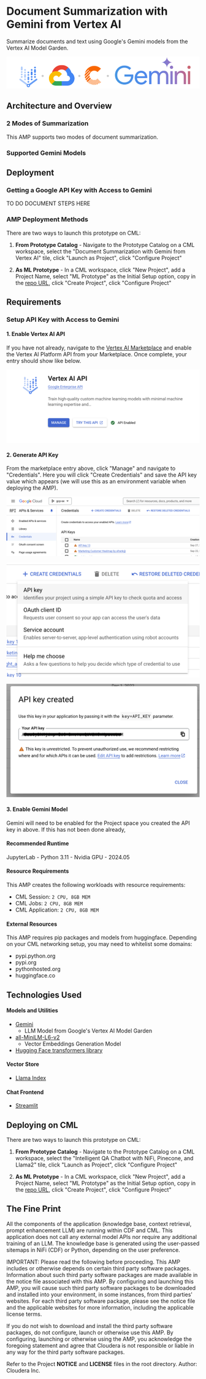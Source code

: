 # Document Summarization with Gemini from Vertex AI
Summarize documents and text using Google's Gemini models from the Vertex AI Model Garden. 

![](/assets/readme-header.png)

## Architecture and Overview

### 2 Modes of Summarization
This AMP supports two modes of document summarization. 


### Supported Gemini Models


## Deployment

### Getting a Google API Key with Access to Gemini

TO DO DOCUMENT STEPS HERE

### AMP Deployment Methods
There are two ways to launch this prototype on CML:

1. **From Prototype Catalog** - Navigate to the Prototype Catalog on a CML workspace, select the "Document Summarization with Gemini from Vertex AI" tile, click "Launch as Project", click "Configure Project"

2. **As ML Prototype** - In a CML workspace, click "New Project", add a Project Name, select "ML Prototype" as the Initial Setup option, copy in the [repo URL](https://github.com/cloudera/CML_AMP_Summarization_with_Vertex_AI_Gemini), click "Create Project", click "Configure Project"


## Requirements

### Setup API Key with Access to Gemini

#### 1. Enable Vertex AI API
If you have not already, navigate to the [Vertex AI Marketplace](https://console.cloud.google.com/marketplace/product/google/aiplatform.googleapis.com) and enable the Vertex AI Platform API from your Marketplace. Once complete, your entry should show like below.

![](/assets/enable-vertex-ai-marketplace.png)

#### 2. Generate API Key
From the marketplace entry above, click "Manage" and navigate to "Credentials". Here you will click "Create Credentials" and save the API key value which appears (we will use this as an environment variable when deploying the AMP). 

![](/assets/select-credentials.png)

![](/assets/select-credentials-dropdown.png)

![](/assets/create-api-key.png)

#### 3. Enable Gemini Model
Gemini will need to be enabled for the Project space you created the API key in above. If this has not been done already, 

#### Recommended Runtime
JupyterLab - Python 3.11 - Nvidia GPU - 2024.05

#### Resource Requirements
This AMP creates the following workloads with resource requirements:
- CML Session: `2 CPU, 8GB MEM`
- CML Jobs: `2 CPU, 8GB MEM`
- CML Application: `2 CPU, 8GB MEM`

#### External Resources
This AMP requires pip packages and models from huggingface. Depending on your CML networking setup, you may need to whitelist some domains:
- pypi.python.org
- pypi.org
- pythonhosted.org
- huggingface.co

## Technologies Used
#### Models and Utilities
- [Gemini]()
     - LLM Model from Google's Vertex AI Model Garden
- [all-MiniLM-L6-v2](https://huggingface.co/sentence-transformers/all-MiniLM-L6-v2)
     - Vector Embeddings Generation Model
- [Hugging Face transformers library](https://pypi.org/project/transformers/)
#### Vector Store
- [Llama Index](https://docs.llamaindex.ai/en/stable/module_guides/indexing/vector_store_index/)
#### Chat Frontend
- [Streamlit](https://github.com/streamlit)

## Deploying on CML
There are two ways to launch this prototype on CML:

1. **From Prototype Catalog** - Navigate to the Prototype Catalog on a CML workspace, select the "Intelligent QA Chatbot with NiFi, Pinecone, and Llama2" tile, click "Launch as Project", click "Configure Project"

2. **As ML Prototype** - In a CML workspace, click "New Project", add a Project Name, select "ML Prototype" as the Initial Setup option, copy in the [repo URL](https://github.com/cloudera/CML_AMP_Intelligent-QA-Chatbot-with-NiFi-Pinecone-and-Llama2), click "Create Project", click "Configure Project"


## The Fine Print

All the components of the application (knowledge base, context retrieval, prompt enhancement LLM) are running within CDF and CML. This application does not call any external model APIs nor require any additional training of an LLM. The knowledge base is generated using the user-passed sitemaps in NiFi (CDF) or Python, depending on the user preference.

IMPORTANT: Please read the following before proceeding.  This AMP includes or otherwise depends on certain third party software packages.  Information about such third party software packages are made available in the notice file associated with this AMP.  By configuring and launching this AMP, you will cause such third party software packages to be downloaded and installed into your environment, in some instances, from third parties' websites.  For each third party software package, please see the notice file and the applicable websites for more information, including the applicable license terms.

If you do not wish to download and install the third party software packages, do not configure, launch or otherwise use this AMP.  By configuring, launching or otherwise using the AMP, you acknowledge the foregoing statement and agree that Cloudera is not responsible or liable in any way for the third party software packages.


Refer to the Project **NOTICE** and **LICENSE** files in the root directory. Author: Cloudera Inc.
